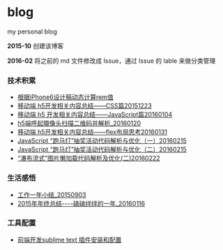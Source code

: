 # blog
my personal blog

  **2015-10** 创建该博客

  **2016-02** 将之前的 md 文件修改成 Issue，通过 Issue 的 lable 来做分类管理


### **技术积累**
- [根据iPhone6设计稿动态计算rem值](https://github.com/zhiqiang21/blog/issues/1)
- [移动端 h5开发相关内容总结——CSS篇20151223](https://github.com/zhiqiang21/blog/issues/2)
- [移动端 h5 开发相关内容总结——JavaScript篇20160104](https://github.com/zhiqiang21/blog/issues/3)
- [h5端呼起摄像头扫描二维码并解析_20160120](https://github.com/zhiqiang21/blog/issues/4)
- [移动端 h5开发相关内容总结——flex布局思考20160131](https://github.com/zhiqiang21/blog/issues/5)
- [JavaScript “跑马灯”抽奖活动代码解析与优化（一）20160215](https://github.com/zhiqiang21/blog/issues/6)
- [JavaScript “跑马灯”抽奖活动代码解析与优化（二）20160215](https://github.com/zhiqiang21/blog/issues/7)
- [“瀑布流式”图片懒加载代码解析及优化(二)20160222](https://github.com/zhiqiang21/blog/issues/11)

### **生活感悟**
- [工作一年小结\_20150903](https://github.com/zhiqiang21/blog/issues/8)
- [2015年年终总结----磕磕绊绊的一年_20160116](https://github.com/zhiqiang21/blog/issues/9)


### **工具配置**
- [前端开发sublime text 插件安装和配置](https://github.com/zhiqiang21/blog/issues/10)
